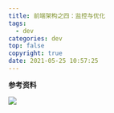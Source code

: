```yaml
---
title: 前端架构之四：监控与优化
tags:
  - dev
categories: dev
top: false
copyright: true
date: 2021-05-25 10:57:25
---
```


<!--more-->

**参考资料**
[]()

![](http://static.zhyjor.com/wexin.png)